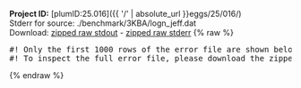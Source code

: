 **Project ID:** [plumID:25.016]({{ '/' | absolute_url }}eggs/25/016/)  
Stderr for source:  ./benchmark/3KBA/logn_jeff.dat   
Download: [zipped raw stdout](logn_jeff.dat.plumed.stdout.txt.zip) - [zipped raw stderr](logn_jeff.dat.plumed.stderr.txt.zip) 
{% raw %}
<pre>
#! Only the first 1000 rows of the error file are shown below
#! To inspect the full error file, please download the zipped raw stderr file above
</pre>
{% endraw %}
